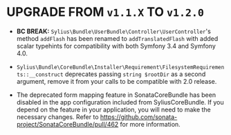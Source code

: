 # UPGRADE FROM `v1.1.X` TO `v1.2.0`

* __BC BREAK:__ `Sylius\Bundle\UserBundle\Controller\UserController`'s method `addFlash` has been renamed to
  `addTranslatedFlash` with added scalar typehints for compatibility with both Symfony 3.4 and Symfony 4.0.

* `Sylius\Bundle\CoreBundle\Installer\Requirement\FilesystemRequirements::__construct` deprecates passing
  `string $rootDir` as a second argument, remove it from your calls to be compatible with 2.0 release.

* The deprecated form mapping feature in SonataCoreBundle has been disabled in the app configuration included from SyliusCoreBundle.
  If you depend on the feature in your application, you will need to make the necessary changes. Refer to
  https://github.com/sonata-project/SonataCoreBundle/pull/462 for more information. 
